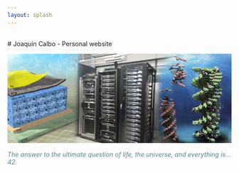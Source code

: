 ```yaml
---
layout: splash
---
```

<br>
# Joaquín Calbo - Personal website
  
![](/assets/images/main.jpg)

<span style="color:#588286"><em>The answer to the ultimate question of life, the universe, and everything is... 42.</em></span>
